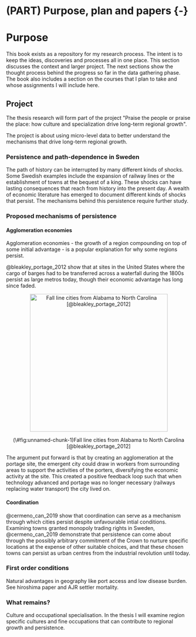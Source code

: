 # (PART) Purpose, plan and papers {-}

# Purpose

This book exists as a repository for my research process. The intent is to keep the ideas, discoveries and processes all in one place. This section discusses the context and larger project. The next sections show the thought process behind the progress so far in the data gathering phase. The book also includes a section on the courses that I plan to take and whose assignments I will include here.

## Project

The thesis research will form part of the project "Praise the people or praise the place: how culture and specialization drive long-term regional growth".

The project is about using micro-level data to better understand the mechanisms that drive long-term regional growth.

### Persistence and path-dependence in Sweden

The path of history can be interrupted by many different kinds of shocks. Some Swedish examples include the expansion of railway lines or the establishment of towns at the bequest of a king. These shocks can have lasting consequences that reach from history into the present day. A wealth of economic literature has emerged to document different kinds of shocks that persist. The mechanisms behind this persistence require further study.

### Proposed mechanisms of persistence

#### Agglomeration economies

Agglomeration economies - the growth of a region compounding on top of some initial advantage - is a popular explanation for why some regions persist.

@bleakley_portage_2012 show that at sites in the United States where the cargo of barges had to be transferred across a waterfall during the 1800s persist as large metros today, though their economic advantage has long since faded.

<div class="figure" style="text-align: center">
<img src="C:/Users/User/Documents/Recon/research-book/resources/01-intro/images/portage.PNG" alt="Fall line cities from Alabama to North Carolina [@bleakley_portage_2012]" width="375" />
<p class="caption">(\#fig:unnamed-chunk-1)Fall line cities from Alabama to North Carolina [@bleakley_portage_2012]</p>
</div>

The argument put forward is that by creating an agglomeration at the portage site, the emergent city could draw in workers from surrounding areas to support the activities of the porters, diversifying the economic activity at the site. This created a positive feedback loop such that when technology advanced and portage was no longer necessary (railways replacing water transport) the city lived on.

#### Coordination

@cermeno_can_2019 show that coordination can serve as a mechanism through which cities persist despite unfavourable intial conditions. Examining towns granted monopoly trading rights in Sweden, @cermeno_can_2019 demonstrate that persistence can come about through the possibly arbitrary commitment of the Crown to nurture specific locations at the expense of other suitable choices, and that these chosen towns can persist as urban centres from the industrial revolution until today.

### First order conditions

Natural advantages in geography like port access and low disease burden. See hiroshima paper and AJR settler mortality.

### What remains?

Culture and occupational specialisation. In the thesis I will examine region specific cultures and fine occupations that can contribute to regional growth and persistence.

